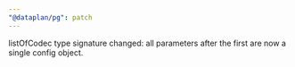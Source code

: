```yaml
---
"@dataplan/pg": patch
---
```


listOfCodec type signature changed: all parameters after the first are now a
single config object.
